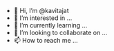 - 👋 Hi, I’m @kavitajat
- 👀 I’m interested in ...
- 🌱 I’m currently learning ...
- 💞️ I’m looking to collaborate on ...
- 📫 How to reach me ...

<!---
kavitajat/kavitajat is a ✨ special ✨ repository because its `README.md` (this file) appears on your GitHub profile.
You can click the Preview link to take a look at your changes.
--->
